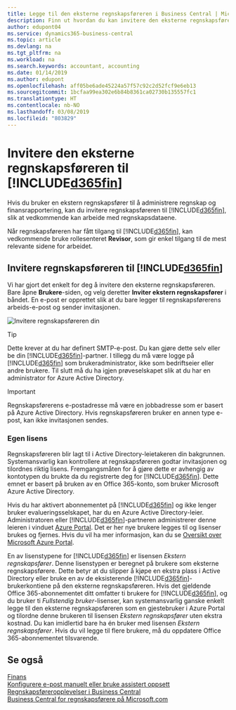 ```yaml
---
title: Legge til den eksterne regnskapsføreren i Business Central | Microsoft-dokumentasjon
description: Finn ut hvordan du kan invitere den eksterne regnskapsføreren til Business Central.
author: edupont04
ms.service: dynamics365-business-central
ms.topic: article
ms.devlang: na
ms.tgt_pltfrm: na
ms.workload: na
ms.search.keywords: accountant, accounting
ms.date: 01/14/2019
ms.author: edupont
ms.openlocfilehash: aff05be6ade45224a57f57c92c2d52fcf9e6eb13
ms.sourcegitcommit: 1bcfaa99ea302e6b84b8361ca02730b135557fc1
ms.translationtype: HT
ms.contentlocale: nb-NO
ms.lasthandoff: 03/08/2019
ms.locfileid: "803829"
---
```

# <a name="inviting-your-external-accountant-to-your-included365finincludesd365finmdmd"></a>Invitere den eksterne regnskapsføreren til [!INCLUDE[d365fin](includes/d365fin_md.md)]
Hvis du bruker en ekstern regnskapsfører til å administrere regnskap og finansrapportering, kan du invitere regnskapsføreren til [!INCLUDE[d365fin](includes/d365fin_md.md)], slik at vedkommende kan arbeide med regnskapsdataene.

Når regnskapsføreren har fått tilgang til [!INCLUDE[d365fin](includes/d365fin_md.md)], kan vedkommende bruke rollesenteret **Revisor**, som gir enkel tilgang til de mest relevante sidene for arbeidet.  

## <a name="invite-your-accountant-to-your-included365finincludesd365finmdmd"></a>Invitere regnskapsføreren til [!INCLUDE[d365fin](includes/d365fin_md.md)]

Vi har gjort det enkelt for deg å invitere den eksterne regnskapsføreren. Bare åpne **Brukere**-siden, og velg deretter **Inviter ekstern regnskapsfører** i båndet. En e-post er opprettet slik at du bare legger til regnskapsførerens arbeids-e-post og sender invitasjonen.  

![Invitere regnskapsføreren din](./media/finance-invite-accountant/invite-accountant.png)

> [!TIP]  
>  Dette krever at du har definert SMTP-e-post. Du kan gjøre dette selv eller be din [!INCLUDE[d365fin](includes/d365fin_md.md)]-partner. I tillegg du må være logge på [!INCLUDE[d365fin](includes/d365fin_md.md)] som brukeradministrator, ikke som bedriftseier eller andre brukere. Til slutt må du ha igjen prøveselskapet slik at du har en administrator for Azure Active Directory.  

> [!IMPORTANT]  
> Regnskapsførerens e-postadresse må være en jobbadresse som er basert på Azure Active Directory. Hvis regnskapsføreren bruker en annen type e-post, kan ikke invitasjonen sendes.  

### <a name="separate-license"></a>Egen lisens
Regnskapsføreren blir lagt til i Active Directory-leietakeren din bakgrunnen. Systemansvarlig kan kontrollere at regnskapsføreren godtar invitasjonen og tilordnes riktig lisens. Fremgangsmåten for å gjøre dette er avhengig av kontotypen du brukte da du registrerte deg for [!INCLUDE[d365fin](includes/d365fin_md.md)]. Dette emnet er basert på bruken av en Office 365-konto, som bruker Microsoft Azure Active Directory.  

Hvis du har aktivert abonnementet på [!INCLUDE[d365fin](includes/d365fin_md.md)] og ikke lenger bruker evalueringsselskapet, har du en Azure Active Directory-leier. Administratoren eller [!INCLUDE[d365fin](includes/d365fin_md.md)]-partneren administrerer denne leieren i vinduet [Azure Portal](https://portal.azure.com). Det er her nye brukere legges til og lisenser brukes og fjernes. Hvis du vil ha mer informasjon, kan du se [Oversikt over Microsoft Azure Portal](https://docs.microsoft.com/en-us/azure/azure-portal-overview).  

En av lisenstypene for [!INCLUDE[d365fin](includes/d365fin_md.md)] er lisensen *Ekstern regnskapsfører*. Denne lisenstypen er beregnet på brukere som eksterne regnskapsførere. Dette betyr at du slipper å kjøpe en ekstra plass i Active Directory eller bruke en av de eksisterende [!INCLUDE[d365fin](includes/d365fin_md.md)]-brukerkontiene på den eksterne regnskapsføreren. Hvis det gjeldende Office 365-abonnementet ditt omfatter ti brukere for [!INCLUDE[d365fin](includes/d365fin_md.md)], og du bruker ti *Fullstendig bruker*-lisenser, kan systemansvarlig ganske enkelt legge til den eksterne regnskapsføreren som en gjestebruker i Azure Portal og tilordne denne brukeren til lisensen *Ekstern regnskapsfører* uten ekstra kostnad. Du kan imidlertid bare ha én bruker med lisensen *Ekstern regnskapsfører*. Hvis du vil legge til flere brukere, må du oppdatere Office 365-abonnementet tilsvarende.  

## <a name="see-also"></a>Se også
[Finans](finance.md)  
[Konfigurere e-post manuelt eller bruke assistert oppsett](admin-how-setup-email.md)  
[Regnskapsføreropplevelser i Business Central ](finance-accounting.md)  
[Business Central for regnskapsførere på Microsoft.com](https://www.microsoft.com/en-us/dynamics365/financial-insights-for-accountants)  

